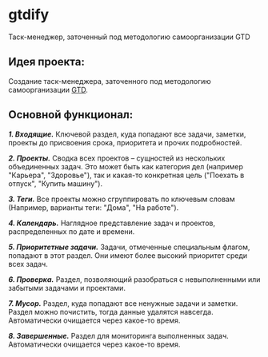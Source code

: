 # gtdify
Таск-менеджер, заточенный под методологию самоорганизации GTD

## Идея проекта: 
Создание таск-менеджера, заточенного под методологию самоорганизации [GTD](https://en.wikipedia.org/wiki/Getting_Things_Done "Что такое GTD?").

## Основной функционал:
***1. Входящие.*** 
Ключевой раздел, куда попадают все задачи, заметки, проекты до присвоения срока, приоритета и прочих подробностей.

***2. Проекты.*** 
Сводка всех проектов – сущностей из нескольких объединенных задач. Это может быть как категория дел (например "Карьера", "Здоровье"), так и какая-то конкретная цель ("Поехать в отпуск", "Купить машину").

***3. Теги.*** 
Все проекты можно сгруппировать по ключевым словам (Например, варианты теги: "Дома", "На работе").

***4. Календарь.*** 
Наглядное представление задач и проектов, распределенных по дате и времени.

***5. Приоритетные задачи.*** 
Задачи, отмеченные специальным флагом, попадают в этот раздел. Они имеют более высокий приоритет среди всех задач.

***6. Проверка.*** 
Раздел, позволяющий разобраться с невыполненными или забытыми задачами и проектами.

***7. Мусор.*** 
Раздел, куда попадают все ненужные задачи и заметки. Раздел можно почистить, тогда данные удалятся навсегда. Автоматически очищается через какое-то время.

***8. Завершенные.*** 
Раздел для мониторинга выполненных задач. Автоматически очищается через какое-то время.
